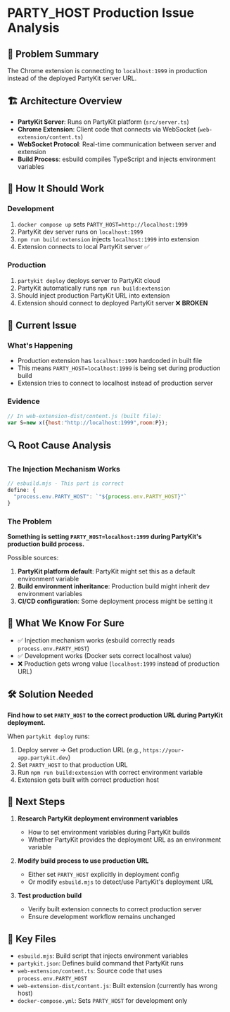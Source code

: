 # PARTY_HOST Production Issue Analysis

## 🎯 Problem Summary
The Chrome extension is connecting to `localhost:1999` in production instead of the deployed PartyKit server URL.

## 🏗️ Architecture Overview
- **PartyKit Server**: Runs on PartyKit platform (`src/server.ts`)
- **Chrome Extension**: Client code that connects via WebSocket (`web-extension/content.ts`)
- **WebSocket Protocol**: Real-time communication between server and extension
- **Build Process**: esbuild compiles TypeScript and injects environment variables

## 🔄 How It Should Work

### Development
1. `docker compose up` sets `PARTY_HOST=http://localhost:1999`
2. PartyKit dev server runs on `localhost:1999`
3. `npm run build:extension` injects `localhost:1999` into extension
4. Extension connects to local PartyKit server ✅

### Production
1. `partykit deploy` deploys server to PartyKit cloud
2. PartyKit automatically runs `npm run build:extension` 
3. Should inject production PartyKit URL into extension
4. Extension should connect to deployed PartyKit server ❌ **BROKEN**

## 🚨 Current Issue

### What's Happening
- Production extension has `localhost:1999` hardcoded in built file
- This means `PARTY_HOST=localhost:1999` is being set during production build
- Extension tries to connect to localhost instead of production server

### Evidence
```javascript
// In web-extension-dist/content.js (built file):
var S=new x({host:"http://localhost:1999",room:P});
```

## 🔍 Root Cause Analysis

### The Injection Mechanism Works
```javascript
// esbuild.mjs - This part is correct
define: {
  "process.env.PARTY_HOST": `"${process.env.PARTY_HOST}"`
}
```

### The Problem
**Something is setting `PARTY_HOST=localhost:1999` during PartyKit's production build process.**

Possible sources:
1. **PartyKit platform default**: PartyKit might set this as a default environment variable
2. **Build environment inheritance**: Production build might inherit dev environment variables
3. **CI/CD configuration**: Some deployment process might be setting it

## 🎯 What We Know For Sure

- ✅ Injection mechanism works (esbuild correctly reads `process.env.PARTY_HOST`)
- ✅ Development works (Docker sets correct localhost value)
- ❌ Production gets wrong value (`localhost:1999` instead of production URL)

## 🛠️ Solution Needed

**Find how to set `PARTY_HOST` to the correct production URL during PartyKit deployment.**

When `partykit deploy` runs:
1. Deploy server → Get production URL (e.g., `https://your-app.partykit.dev`)
2. Set `PARTY_HOST` to that production URL
3. Run `npm run build:extension` with correct environment variable
4. Extension gets built with correct production host

## 🔧 Next Steps

1. **Research PartyKit deployment environment variables**
   - How to set environment variables during PartyKit builds
   - Whether PartyKit provides the deployment URL as an environment variable
   
2. **Modify build process to use production URL**
   - Either set `PARTY_HOST` explicitly in deployment config
   - Or modify `esbuild.mjs` to detect/use PartyKit's deployment URL

3. **Test production build**
   - Verify built extension connects to correct production server
   - Ensure development workflow remains unchanged

## 📝 Key Files
- `esbuild.mjs`: Build script that injects environment variables
- `partykit.json`: Defines build command that PartyKit runs
- `web-extension/content.ts`: Source code that uses `process.env.PARTY_HOST`
- `web-extension-dist/content.js`: Built extension (currently has wrong host)
- `docker-compose.yml`: Sets `PARTY_HOST` for development only
